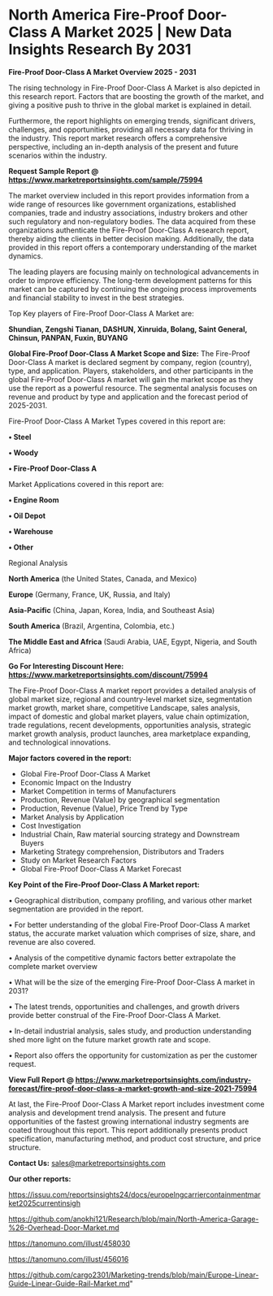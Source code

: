 # North America Fire-Proof Door-Class A Market 2025 | New Data Insights Research By 2031

<Strong> Fire-Proof Door-Class A Market Overview 2025 - 2031</strong>

The rising technology in Fire-Proof Door-Class A Market is also depicted in this research report. Factors that are boosting the growth of the market, and giving a positive push to thrive in the global market is explained in detail.

Furthermore, the report highlights on emerging trends, significant drivers, challenges, and opportunities, providing all necessary data for thriving in the industry. This report market research offers a comprehensive perspective, including an in-depth analysis of the present and future scenarios within the industry.

<strong>Request Sample Report @ <a href=https://www.marketreportsinsights.com/sample/75994>https://www.marketreportsinsights.com/sample/75994</a></strong>

The market overview included in this report provides information from a wide range of resources like government organizations, established companies, trade and industry associations, industry brokers and other such regulatory and non-regulatory bodies. The data acquired from these organizations authenticate the Fire-Proof Door-Class A research report, thereby aiding the clients in better decision making. Additionally, the data provided in this report offers a contemporary understanding of the market dynamics.

The leading players are focusing mainly on technological advancements in order to improve efficiency. The long-term development patterns for this market can be captured by continuing the ongoing process improvements and financial stability to invest in the best strategies.

Top Key players of Fire-Proof Door-Class A Market are:

<strong>Shundian, Zengshi Tianan, DASHUN, Xinruida, Bolang, Saint General, Chinsun, PANPAN, Fuxin, BUYANG</strong>

<strong><b>Global Fire-Proof Door-Class A Market Scope and Size:</b></strong>
The Fire-Proof Door-Class A market is declared segment by company, region (country), type, and application. Players, stakeholders, and other participants in the global Fire-Proof Door-Class A market will gain the market scope as they use the report as a powerful resource. The segmental analysis focuses on revenue and product by type and application and the forecast period of 2025-2031.

Fire-Proof Door-Class A Market Types covered in this report are:

<strong>• Steel

• Woody

• Fire-Proof Door-Class A</strong>

Market Applications covered in this report are:

<strong>• Engine Room

• Oil Depot

• Warehouse

• Other</strong> 

Regional Analysis

<strong>North America</strong> (the United States, Canada, and Mexico)

<strong>Europe</strong> (Germany, France, UK, Russia, and Italy)

<strong>Asia-Pacific</strong> (China, Japan, Korea, India, and Southeast Asia)

<strong>South America</strong> (Brazil, Argentina, Colombia, etc.)

<strong>The Middle East and Africa</strong> (Saudi Arabia, UAE, Egypt, Nigeria, and South Africa)

<strong>Go For Interesting Discount Here: <a href=https://www.marketreportsinsights.com/discount/75994>https://www.marketreportsinsights.com/discount/75994</a></strong>

The Fire-Proof Door-Class A market report provides a detailed analysis of global market size, regional and country-level market size, segmentation market growth, market share, competitive Landscape, sales analysis, impact of domestic and global market players, value chain optimization, trade regulations, recent developments, opportunities analysis, strategic market growth analysis, product launches, area marketplace expanding, and technological innovations.

<strong><b>Major factors covered in the report:</b></strong>
<ul>
  <li>Global Fire-Proof Door-Class A Market </li>
  <li>Economic Impact on the Industry</li>
  <li>Market Competition in terms of Manufacturers</li>
  <li>Production, Revenue (Value) by geographical segmentation</li>
  <li>Production, Revenue (Value), Price Trend by Type</li>
  <li>Market Analysis by Application</li>
  <li>Cost Investigation</li>
  <li>Industrial Chain, Raw material sourcing strategy and Downstream Buyers</li>
  <li>Marketing Strategy comprehension, Distributors and Traders</li>
  <li>Study on Market Research Factors</li>
  <li>Global Fire-Proof Door-Class A Market Forecast</li>
</ul>

<strong><b>Key Point of the Fire-Proof Door-Class A Market report:</b></strong>

• Geographical distribution, company profiling, and various other market segmentation are provided in the report.

• For better understanding of the global Fire-Proof Door-Class A market status, the accurate market valuation which comprises of size, share, and revenue are also covered.

• Analysis of the competitive dynamic factors better extrapolate the complete market overview

• What will be the size of the emerging Fire-Proof Door-Class A market in 2031?

• The latest trends, opportunities and challenges, and growth drivers provide better construal of the Fire-Proof Door-Class A Market.

• In-detail industrial analysis, sales study, and production understanding shed more light on the future market growth rate and scope.

• Report also offers the opportunity for customization as per the customer request.

<strong><b>View Full Report @ <a href=https://www.marketreportsinsights.com/industry-forecast/fire-proof-door-class-a-market-growth-and-size-2021-75994>https://www.marketreportsinsights.com/industry-forecast/fire-proof-door-class-a-market-growth-and-size-2021-75994</a></b></strong>


At last, the Fire-Proof Door-Class A Market report includes investment come analysis and development trend analysis. The present and future opportunities of the fastest growing international industry segments are coated throughout this report. This report additionally presents product specification, manufacturing method, and product cost structure, and price structure.

<strong>Contact Us:</strong>
sales@marketreportsinsights.com

<strong>Our other reports:</strong>

<a href=https://issuu.com/reportsinsights24/docs/europelngcarriercontainmentmarket2025currentinsigh>https://issuu.com/reportsinsights24/docs/europelngcarriercontainmentmarket2025currentinsigh</a>

<a href=https://github.com/anokhi121/Research/blob/main/North-America-Garage-%26-Overhead-Door-Market.md>https://github.com/anokhi121/Research/blob/main/North-America-Garage-%26-Overhead-Door-Market.md</a>

<a href=https://tanomuno.com/illust/458030>https://tanomuno.com/illust/458030</a>

<a href=https://tanomuno.com/illust/456016>https://tanomuno.com/illust/456016</a>

<a href=https://github.com/cargo2301/Marketing-trends/blob/main/Europe-Linear-Guide-Linear-Guide-Rail-Market.md>https://github.com/cargo2301/Marketing-trends/blob/main/Europe-Linear-Guide-Linear-Guide-Rail-Market.md</a>"
